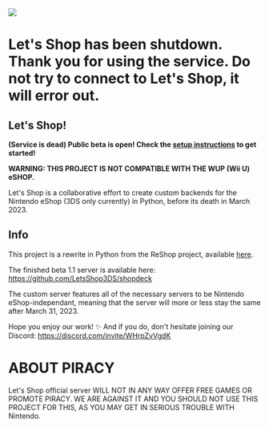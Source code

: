 <img src="https://github.com/LetsShop3DS/LetsShop3DS/blob/main/LetsShop.png?raw=true">

# Let's Shop has been shutdown. Thank you for using the service. Do not try to connect to Let's Shop, it will error out.

## Let's Shop!
**(Service is dead) Public beta is open! Check the [setup instructions](https://github.com/LetsShop3DS/LetsShop3DS/wiki/Connect-to-Let's-Shop!) to get started!**

**WARNING: THIS PROJECT IS NOT COMPATIBLE WITH THE WUP (Wii U) eSHOP.**

Let's Shop is a collaborative effort to create custom backends for the Nintendo eShop (3DS only currently) in Python, before its death in March 2023.

## Info

This project is a rewrite in Python from the ReShop project, available <a href="https://github.com/ReShop-3ds">here</a>.

The finished beta 1.1 server is available here: https://github.com/LetsShop3DS/shopdeck

The custom server features all of the necessary servers to be Nintendo eShop-independant, meaning that the server will more or less stay the same after March 31, 2023.

Hope you enjoy our work! :sparkles: And if you do, don't hesitate joining our Discord: https://discord.com/invite/WHrpZvVgdK

# ABOUT PIRACY

Let's Shop official server WILL NOT IN ANY WAY OFFER FREE GAMES OR PROMOTE PIRACY. WE ARE AGAINST IT AND YOU SHOULD NOT USE THIS PROJECT FOR THIS, AS YOU MAY GET IN SERIOUS TROUBLE WITH Nintendo.
